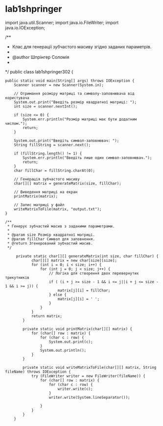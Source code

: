 # lab1shpringer
import java.util.Scanner;
import java.io.FileWriter;
import java.io.IOException;

/**
 * Клас для генерації зубчастого масиву згідно заданих параметрів.
 *
 * @author Шпрінгер Соломія
 * 
 */
public class lab1shpringer302 {

    public static void main(String[] args) throws IOException {
        Scanner scanner = new Scanner(System.in);

        // Отримання розміру матриці та символу-заповнювача від користувача
        System.out.print("Введіть розмір квадратної матриці: ");
        int size = scanner.nextInt();

        if (size <= 0) {
            System.err.println("Розмір матриці має бути додатним числом.");
            return;
        }

        System.out.print("Введіть символ-заповнювач: ");
        String fillString = scanner.next();

        if (fillString.length() != 1) {
            System.err.println("Введіть лише один символ-заповнювач.");
            return;
        }
        char fillChar = fillString.charAt(0);

        // Генерація зубчастого масиву
        char[][] matrix = generateMatrix(size, fillChar);

        // Виведення матриці на екран
        printMatrix(matrix);

        // Запис матриці у файл
        writeMatrixToFile(matrix, "output.txt");
    }

    /**
     * Генерує зубчастий масив з заданими параметрами.
     *
     * @param size Розмір квадратної матриці.
     * @param fillChar Символ для заповнення.
     * @return Згенерований зубчастий масив.
     */
    	
    	 private static char[][] generateMatrix(int size, char fillChar) {
    	        char[][] matrix = new char[size][size];
    	        for (int i = 0; i < size; i++) {
    	            for (int j = 0; j < size; j++) {
    	                // Логіка для створення двох перевернутих трикутників
    	                if ( (i + j >= size - 1 && i <= j||i + j <= size - 1 && i >= j)) {
    	                    matrix[j][i] = fillChar;
    	                } else {
    	                    matrix[j][i] = ' ';
    	                }
    	            }
    	        }
    	        return matrix;
    	    }

    	    private static void printMatrix(char[][] matrix) {
    	        for (char[] row : matrix) {
    	            for (char c : row) {
    	                System.out.print(c);
    	            }
    	            System.out.println();
    	        }
    	    }

    	    private static void writeMatrixToFile(char[][] matrix, String fileName) throws IOException {
    	        try (FileWriter writer = new FileWriter(fileName)) {
    	            for (char[] row : matrix) {
    	                for (char c : row) {
    	                    writer.write(c);
    	                }
    	                writer.write(System.lineSeparator());
    	                
    	            }
    	        }
    	    }
    	}
      

